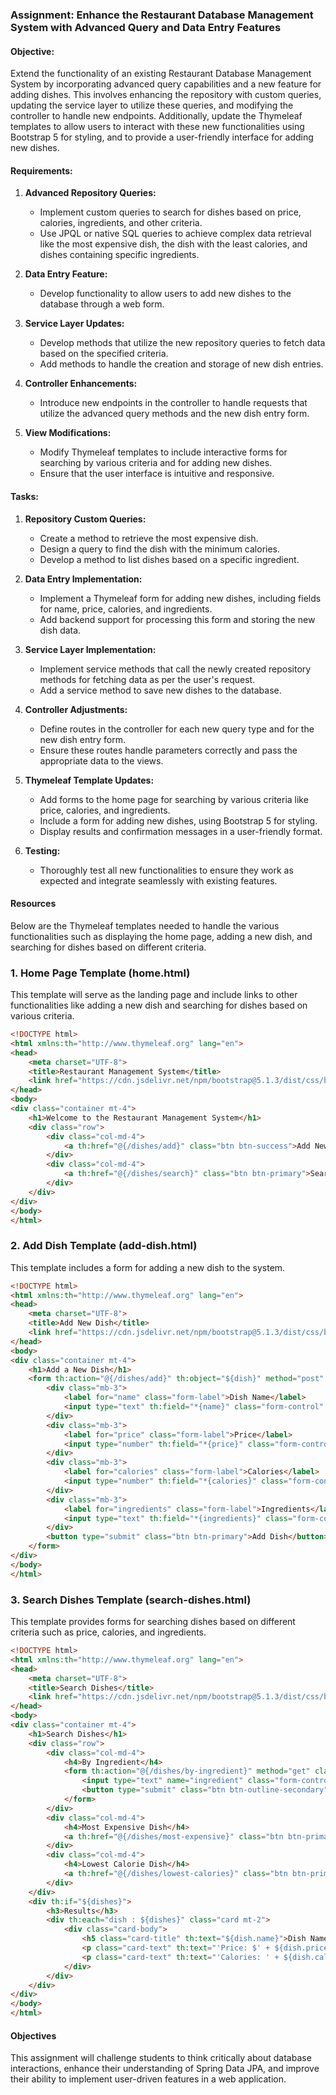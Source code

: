 ### Assignment: Enhance the Restaurant Database Management System with Advanced Query and Data Entry Features

#### Objective:
Extend the functionality of an existing Restaurant Database Management System by incorporating advanced query capabilities and a new feature for adding dishes. This involves enhancing the repository with custom queries, updating the service layer to utilize these queries, and modifying the controller to handle new endpoints. Additionally, update the Thymeleaf templates to allow users to interact with these new functionalities using Bootstrap 5 for styling, and to provide a user-friendly interface for adding new dishes.

#### Requirements:
1. **Advanced Repository Queries:**
   - Implement custom queries to search for dishes based on price, calories, ingredients, and other criteria.
   - Use JPQL or native SQL queries to achieve complex data retrieval like the most expensive dish, the dish with the least calories, and dishes containing specific ingredients.

2. **Data Entry Feature:**
   - Develop functionality to allow users to add new dishes to the database through a web form.

3. **Service Layer Updates:**
   - Develop methods that utilize the new repository queries to fetch data based on the specified criteria.
   - Add methods to handle the creation and storage of new dish entries.

4. **Controller Enhancements:**
   - Introduce new endpoints in the controller to handle requests that utilize the advanced query methods and the new dish entry form.

5. **View Modifications:**
   - Modify Thymeleaf templates to include interactive forms for searching by various criteria and for adding new dishes.
   - Ensure that the user interface is intuitive and responsive.

#### Tasks:

1. **Repository Custom Queries:**
   - Create a method to retrieve the most expensive dish.
   - Design a query to find the dish with the minimum calories.
   - Develop a method to list dishes based on a specific ingredient.

2. **Data Entry Implementation:**
   - Implement a Thymeleaf form for adding new dishes, including fields for name, price, calories, and ingredients.
   - Add backend support for processing this form and storing the new dish data.

3. **Service Layer Implementation:**
   - Implement service methods that call the newly created repository methods for fetching data as per the user's request.
   - Add a service method to save new dishes to the database.

4. **Controller Adjustments:**
   - Define routes in the controller for each new query type and for the new dish entry form.
   - Ensure these routes handle parameters correctly and pass the appropriate data to the views.

5. **Thymeleaf Template Updates:**
   - Add forms to the home page for searching by various criteria like price, calories, and ingredients.
   - Include a form for adding new dishes, using Bootstrap 5 for styling.
   - Display results and confirmation messages in a user-friendly format.

6. **Testing:**
   - Thoroughly test all new functionalities to ensure they work as expected and integrate seamlessly with existing features.

#### Resources
Below are the Thymeleaf templates needed to handle the various functionalities such as displaying the home page, adding a new dish, and searching for dishes based on different criteria.

### 1. Home Page Template (home.html)

This template will serve as the landing page and include links to other functionalities like adding a new dish and searching for dishes based on various criteria.

```html
<!DOCTYPE html>
<html xmlns:th="http://www.thymeleaf.org" lang="en">
<head>
    <meta charset="UTF-8">
    <title>Restaurant Management System</title>
    <link href="https://cdn.jsdelivr.net/npm/bootstrap@5.1.3/dist/css/bootstrap.min.css" rel="stylesheet">
</head>
<body>
<div class="container mt-4">
    <h1>Welcome to the Restaurant Management System</h1>
    <div class="row">
        <div class="col-md-4">
            <a th:href="@{/dishes/add}" class="btn btn-success">Add New Dish</a>
        </div>
        <div class="col-md-4">
            <a th:href="@{/dishes/search}" class="btn btn-primary">Search Dishes</a>
        </div>
    </div>
</div>
</body>
</html>
```

### 2. Add Dish Template (add-dish.html)

This template includes a form for adding a new dish to the system.

```html
<!DOCTYPE html>
<html xmlns:th="http://www.thymeleaf.org" lang="en">
<head>
    <meta charset="UTF-8">
    <title>Add New Dish</title>
    <link href="https://cdn.jsdelivr.net/npm/bootstrap@5.1.3/dist/css/bootstrap.min.css" rel="stylesheet">
</head>
<body>
<div class="container mt-4">
    <h1>Add a New Dish</h1>
    <form th:action="@{/dishes/add}" th:object="${dish}" method="post" class="mt-3">
        <div class="mb-3">
            <label for="name" class="form-label">Dish Name</label>
            <input type="text" th:field="*{name}" class="form-control" id="name" placeholder="Enter dish name" required>
        </div>
        <div class="mb-3">
            <label for="price" class="form-label">Price</label>
            <input type="number" th:field="*{price}" class="form-control" id="price" placeholder="Enter price" required>
        </div>
        <div class="mb-3">
            <label for="calories" class="form-label">Calories</label>
            <input type="number" th:field="*{calories}" class="form-control" id="calories" placeholder="Enter calories" required>
        </div>
        <div class="mb-3">
            <label for="ingredients" class="form-label">Ingredients</label>
            <input type="text" th:field="*{ingredients}" class="form-control" id="ingredients" placeholder="List ingredients" required>
        </div>
        <button type="submit" class="btn btn-primary">Add Dish</button>
    </form>
</div>
</body>
</html>
```

### 3. Search Dishes Template (search-dishes.html)

This template provides forms for searching dishes based on different criteria such as price, calories, and ingredients.

```html
<!DOCTYPE html>
<html xmlns:th="http://www.thymeleaf.org" lang="en">
<head>
    <meta charset="UTF-8">
    <title>Search Dishes</title>
    <link href="https://cdn.jsdelivr.net/npm/bootstrap@5.1.3/dist/css/bootstrap.min.css" rel="stylesheet">
</head>
<body>
<div class="container mt-4">
    <h1>Search Dishes</h1>
    <div class="row">
        <div class="col-md-4">
            <h4>By Ingredient</h4>
            <form th:action="@{/dishes/by-ingredient}" method="get" class="input-group mb-3">
                <input type="text" name="ingredient" class="form-control" placeholder="Ingredient" required>
                <button type="submit" class="btn btn-outline-secondary">Search</button>
            </form>
        </div>
        <div class="col-md-4">
            <h4>Most Expensive Dish</h4>
            <a th:href="@{/dishes/most-expensive}" class="btn btn-primary">Show</a>
        </div>
        <div class="col-md-4">
            <h4>Lowest Calorie Dish</h4>
            <a th:href="@{/dishes/lowest-calories}" class="btn btn-primary">Show</a>
        </div>
    </div>
    <div th:if="${dishes}">
        <h3>Results</h3>
        <div th:each="dish : ${dishes}" class="card mt-2">
            <div class="card-body">
                <h5 class="card-title" th:text="${dish.name}">Dish Name</h5>
                <p class="card-text" th:text="'Price: $' + ${dish.price}">Price</p>
                <p class="card-text" th:text="'Calories: ' + ${dish.calories}">Calories</p>
            </div>
        </div>
    </div>
</div>
</body>
</html>
```


#### Objectives 
This assignment will challenge students to think critically about database interactions, enhance their understanding of Spring Data JPA, and improve their ability to implement user-driven features in a web application.



